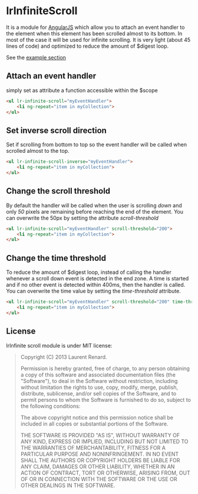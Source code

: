# lrInfiniteScroll

It is a module for [AngularJS](http://angularjs.org/) which allow you to attach an event handler to the element when this element
has been scrolled almost to its bottom. In most of the case it will be used for infinite scrolling.
It is very light (about 45 lines of code) and optimized to reduce the amount of $digest loop.

See the [example section](http://lorenzofox3.github.io/lrInfiniteScroll/index.html#example)

## Attach an event handler

simply set as attribute a function accessible within the $scope

```html
<ul lr-infinite-scroll="myEventHandler">
    <li ng-repeat="item in myCollection">
</ul>
```

## Set inverse scroll direction

Set if scrolling from bottom to top so the event handler will be called when scrolled almost to the top.

```html
<ul lr-infinite-scroll-inverse="myEventHandler">
    <li ng-repeat="item in myCollection">
</ul>
```

## Change the scroll threshold

By default the handler will be called when the user is scrolling *down* and only *50* pixels are remaining before reaching the end
of the element. You can overwrite the 50px by setting the attribute *scroll-threshold*

```html
<ul lr-infinite-scroll="myEventHandler" scroll-threshold="200">
    <li ng-repeat="item in myCollection">
</ul>
```
## Change the time threshold

To reduce the amount of $digest loop, instead of calling the handler whenever a scroll down event is detected in the end zone. A time is started and if
no other event is detected within 400ms, then the handler is called. You can overwrite the time value by setting the *time-threshold* attribute.

```html
<ul lr-infinite-scroll="myEventHandler" scroll-threshold="200" time-threshold="600">
    <li ng-repeat="item in myCollection">
</ul>
```

## License

lrInfinite scroll module is under MIT license:

> Copyright (C) 2013 Laurent Renard.
>
> Permission is hereby granted, free of charge, to any person
> obtaining a copy of this software and associated documentation files
> (the "Software"), to deal in the Software without restriction,
> including without limitation the rights to use, copy, modify, merge,
> publish, distribute, sublicense, and/or sell copies of the Software,
> and to permit persons to whom the Software is furnished to do so,
> subject to the following conditions:
>
> The above copyright notice and this permission notice shall be
> included in all copies or substantial portions of the Software.
>
> THE SOFTWARE IS PROVIDED "AS IS", WITHOUT WARRANTY OF ANY KIND,
> EXPRESS OR IMPLIED, INCLUDING BUT NOT LIMITED TO THE WARRANTIES OF
> MERCHANTABILITY, FITNESS FOR A PARTICULAR PURPOSE AND
> NONINFRINGEMENT. IN NO EVENT SHALL THE AUTHORS OR COPYRIGHT HOLDERS
> BE LIABLE FOR ANY CLAIM, DAMAGES OR OTHER LIABILITY, WHETHER IN AN
> ACTION OF CONTRACT, TORT OR OTHERWISE, ARISING FROM, OUT OF OR IN
> CONNECTION WITH THE SOFTWARE OR THE USE OR OTHER DEALINGS IN THE
> SOFTWARE.
